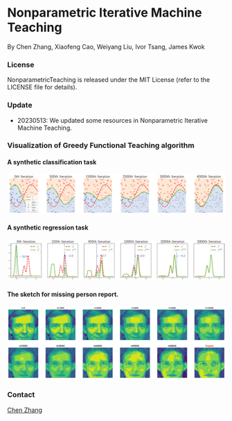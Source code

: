 # Nonparametric Iterative Machine Teaching
By Chen Zhang, Xiaofeng Cao, Weiyang Liu, Ivor Tsang, James Kwok
### License
NonparametricTeaching is released under the MIT License (refer to the LICENSE file for details).
### Update
- 20230513: We updated some resources in Nonparametric Iterative Machine Teaching.

### Visualization of Greedy Functional Teaching algorithm

#### A synthetic classification task
![Classification.](https://github.com/chen2hang/NonparametricTeaching/blob/main/out/toy/classification.png)

#### A synthetic regression task
![Regression.](https://github.com/chen2hang/NonparametricTeaching/blob/main/out/toy/distribution.png)

#### The sketch for missing person report.
![The sketch for missing person report.](https://github.com/chen2hang/NonparametricTeaching/blob/main/out/ORL/2d%20face%20eta%3D0.05%20B%3Done.png)

### Contact
[Chen Zhang](https://chen2hang.github.io/)
